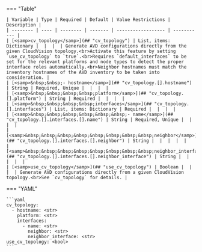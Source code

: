 <!--
  ~ Copyright (c) 2023 Arista Networks, Inc.
  ~ Use of this source code is governed by the Apache License 2.0
  ~ that can be found in the LICENSE file.
  -->
=== "Table"

    | Variable | Type | Required | Default | Value Restrictions | Description |
    | -------- | ---- | -------- | ------- | ------------------ | ----------- |
    | [<samp>cv_topology</samp>](## "cv_topology") | List, items: Dictionary |  |  |  | Generate AVD configurations directly from the given CloudVision topology.<br>Activate this feature by setting `use_cv_topology` to `true`.<br>Requires `default_interfaces` to be set for the relevant platforms and node types to detect the proper interface roles automatically.<br>Neighbor hostnames must match the inventory hostnames of the AVD inventory to be taken into consideration. |
    | [<samp>&nbsp;&nbsp;- hostname</samp>](## "cv_topology.[].hostname") | String | Required, Unique |  |  |  |
    | [<samp>&nbsp;&nbsp;&nbsp;&nbsp;platform</samp>](## "cv_topology.[].platform") | String | Required |  |  |  |
    | [<samp>&nbsp;&nbsp;&nbsp;&nbsp;interfaces</samp>](## "cv_topology.[].interfaces") | List, items: Dictionary | Required |  |  |  |
    | [<samp>&nbsp;&nbsp;&nbsp;&nbsp;&nbsp;&nbsp;- name</samp>](## "cv_topology.[].interfaces.[].name") | String | Required, Unique |  |  |  |
    | [<samp>&nbsp;&nbsp;&nbsp;&nbsp;&nbsp;&nbsp;&nbsp;&nbsp;neighbor</samp>](## "cv_topology.[].interfaces.[].neighbor") | String |  |  |  |  |
    | [<samp>&nbsp;&nbsp;&nbsp;&nbsp;&nbsp;&nbsp;&nbsp;&nbsp;neighbor_interface</samp>](## "cv_topology.[].interfaces.[].neighbor_interface") | String |  |  |  |  |
    | [<samp>use_cv_topology</samp>](## "use_cv_topology") | Boolean |  |  |  | Generate AVD configurations directly from a given CloudVision topology.<br>See `cv_topology` for details. |

=== "YAML"

    ```yaml
    cv_topology:
      - hostname: <str>
        platform: <str>
        interfaces:
          - name: <str>
            neighbor: <str>
            neighbor_interface: <str>
    use_cv_topology: <bool>
    ```
